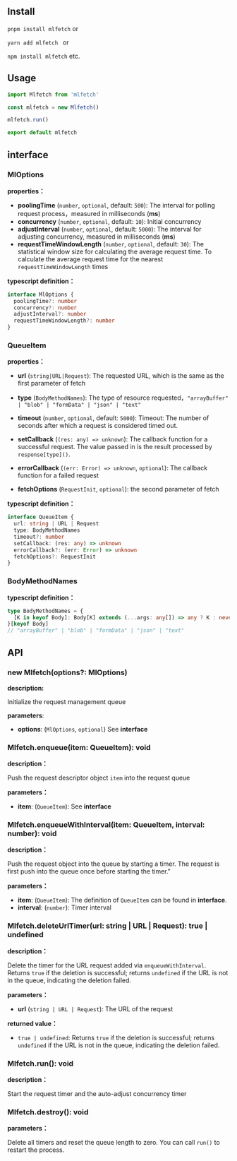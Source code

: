 ## Install

`pnpm install mlfetch` or

`yarn add mlfetch ` or

`npm install mlfetch` etc.

## Usage

```typescript
import Mlfetch from 'mlfetch'

const mlfetch = new Mlfetch()

mlfetch.run()

export default mlfetch
```

## interface

### MlOptions

**properties：**

- **poolingTime** (`number`, `optional`, default: `500`): The interval for polling request process，measured in milliseconds (**ms**)
- **concurrency** (`number`, `optional`, default: `10`): Initial concurrency
- **adjustInterval** (`number`, `optional`, default: `5000`): The interval for adjusting concurrency, measured in milliseconds (**ms**)
- **requestTimeWindowLength** (`number`, `optional`, default: `30`): The statistical window size for calculating the average request time. To calculate the average request time for the nearest `requestTimeWindowLength` times

**typescript definition：**

```typescript
interface MlOptions {
  poolingTime?: number
  concurrency?: number
  adjustInterval?: number
  requestTimeWindowLength?: number
}
```

### QueueItem

**properties：**

- **url** (`string|URL|Request`): The requested URL, which is the same as the first parameter of fetch

- **type** (`BodyMethodNames`): The type of resource requested，`"arrayBuffer" | "blob" | "formData" | "json" | "text"`
- **timeout** (`number`, `optional`, default: `5000`): Timeout: The number of seconds after which a request is considered timed out.
- **setCallback** (`(res: any) => unknown`): The callback function for a successful request. The value passed in is the result processed by `response[type]()`.
- **errorCallback** (`(err: Error) => unknown`, `optional`): The callback function for a failed request
- **fetchOptions** (`RequestInit`, `optional`): the second parameter of fetch

**typescript definition：**

```typescript
interface QueueItem {
  url: string | URL | Request
  type: BodyMethodNames
  timeout?: number
  setCallback: (res: any) => unknown
  errorCallback?: (err: Error) => unknown
  fetchOptions?: RequestInit
}
```

### BodyMethodNames

**typescript definition：**

```typescript
type BodyMethodNames = {
  [K in keyof Body]: Body[K] extends (...args: any[]) => any ? K : never
}[keyof Body]
// "arrayBuffer" | "blob" | "formData" | "json" | "text"
```

## API

### new Mlfetch(options?: MlOptions)

**description:**

Initialize the request management queue

**parameters**:

- **options**: (`MlOptions`, `optional`) See **interface**

### Mlfetch.enqueue(item: QueueItem): void

**description：**

Push the request descriptor object `item` into the request queue

**parameters：**

- **item**: (`QueueItem`): See **interface**

### Mlfetch.enqueueWithInterval(item: QueueItem, interval: number): void

**description：**

Push the request object into the queue by starting a timer. The request is first push into the queue once before starting the timer."

**parameters：**

- **item**: (`QueueItem`): The definition of `QueueItem` can be found in **interface**.
- **interval**: (`number`): Timer interval

### Mlfetch.deleteUrlTimer(url: string | URL | Request): true | undefined

**description：**

Delete the timer for the URL request added via `enqueueWithInterval`. Returns `true` if the deletion is successful; returns `undefined` if the URL is not in the queue, indicating the deletion failed.

**parameters：**

- **url** (`string | URL | Request`): The URL of the request

**returned value：**

- `true | undefined`: Returns `true` if the deletion is successful; returns `undefined` if the URL is not in the queue, indicating the deletion failed.

### Mlfetch.run(): void

**description：**

Start the request timer and the auto-adjust concurrency timer

### Mlfetch.destroy(): void

**parameters：**

Delete all timers and reset the queue length to zero. You can call `run()` to restart the process.
